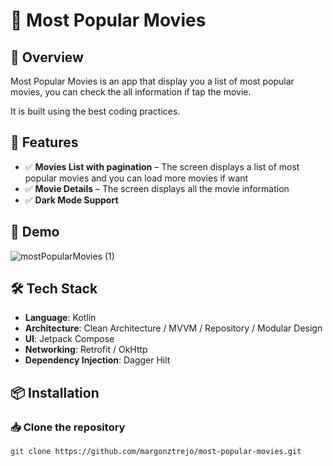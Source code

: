 # 📱 Most Popular Movies

## 📌 Overview

Most Popular Movies is an app that display you a list of most popular movies, you can check the all information if tap the movie. 

It is built using the best coding practices.

## 🚀 Features

- ✅ **Movies List with pagination** – The screen displays a list of most popular movies and you can load more movies if want
- ✅ **Movie Details** – The screen displays all the movie information
- ✅ **Dark Mode Support**

## 🎥 Demo

<!-- Add a GIF or a screenshot -->
![mostPopularMovies (1)](https://github.com/user-attachments/assets/389162d7-4cd3-4c4c-a60f-23a5c4203e46)


## 🛠 Tech Stack

- **Language**: Kotlin
- **Architecture**: Clean Architecture / MVVM / Repository / Modular Design
- **UI**: Jetpack Compose
- **Networking**: Retrofit / OkHttp
- **Dependency Injection**: Dagger Hilt

## 📦 Installation

### 📥 Clone the repository
```sh
git clone https://github.com/margonztrejo/most-popular-movies.git
